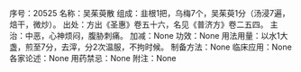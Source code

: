 序号：20525
名称：吴茱萸散
组成：韭根1把，乌梅7个，吴茱萸1分（汤浸7遍，焙干，微炒）。
出处：方出《圣惠》卷五十六，名见《普济方》卷二五四。
主治：中恶，心神烦闷，腹胁刺痛。
加减：None
功效：None
用法用量：以水1大盏，煎至7分，去滓，分2次温服，不拘时候。
制备方法：None
临床应用：None
各家论述：None
用药禁忌：None
附注：None
